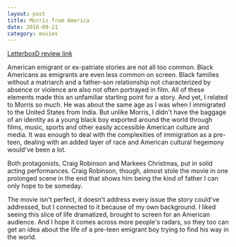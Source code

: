 ```yaml
---
layout: post
title: Morris from America 
date: 2016-09-21
category: movies
---
```

 
[LetterboxD review link](http://letterboxd.com/samarthbhaskar/film/morris-from-america/)

 American emigrant or ex-patriate stories are not all too common. Black Americans as emigrants are even less common on screen. Black families without a matriarch and a father-son relationship not characterized by absence or violence are also not often portrayed in film. All of these elements made this an unfamiliar starting point for a story. And yet, I related to Morris so much. He was about the same age as I was when I immigrated to the United States from India. But unlike Morris, I didn't have the baggage of an identity as a young black boy exported around the world through films, music, sports and other easily accessible American culture and media. It was enough to deal with the complexities of immigration as a pre-teen, dealing with an added layer of race and American cultural hegemony would've been a lot.

Both protagonists, Craig Robinson and Markees Christmas, put in solid acting performances. Craig Robinson, though, almost stole the movie in one prolonged scene in the end that shows him being the kind of father I can only hope to be someday. 

The movie isn't perfect, it doesn't address every issue the story could've addressed, but I connected to it because of my own background. I liked seeing this slice of life dramatized, brought to screen for an American audience. And I hope it comes across more people's radars, so they too can get an idea about the life of a pre-teen emigrant boy trying to find his way in the world.
